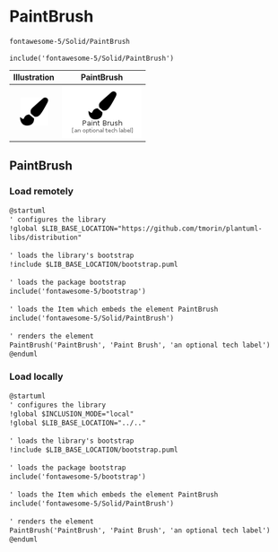 # PaintBrush


```text
fontawesome-5/Solid/PaintBrush
```

```text
include('fontawesome-5/Solid/PaintBrush')
```



| Illustration | PaintBrush |
| :---: | :---: |
| ![illustration for Illustration](../../fontawesome-5/Solid/PaintBrush.png) | ![illustration for PaintBrush](../../fontawesome-5/Solid/PaintBrush.Local.png) |




## PaintBrush

### Load remotely
```plantuml
@startuml
' configures the library
!global $LIB_BASE_LOCATION="https://github.com/tmorin/plantuml-libs/distribution"

' loads the library's bootstrap
!include $LIB_BASE_LOCATION/bootstrap.puml

' loads the package bootstrap
include('fontawesome-5/bootstrap')

' loads the Item which embeds the element PaintBrush
include('fontawesome-5/Solid/PaintBrush')

' renders the element
PaintBrush('PaintBrush', 'Paint Brush', 'an optional tech label')
@enduml
```

### Load locally
```plantuml
@startuml
' configures the library
!global $INCLUSION_MODE="local"
!global $LIB_BASE_LOCATION="../.."

' loads the library's bootstrap
!include $LIB_BASE_LOCATION/bootstrap.puml

' loads the package bootstrap
include('fontawesome-5/bootstrap')

' loads the Item which embeds the element PaintBrush
include('fontawesome-5/Solid/PaintBrush')

' renders the element
PaintBrush('PaintBrush', 'Paint Brush', 'an optional tech label')
@enduml
```

